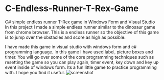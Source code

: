 # C-Endless-Runner-T-Rex-Game
C# simple endless runner T-Rex game in Windows Form and Visual  Studio
In this project I made a simple endless runner similar to the dinosaur game from chrome browser. This is a endless runner so the objective of this game is to jump over the obstacles and score as high as possible.

I have made this game in visual studio with windows form and c# programming language. In this game I have used label, picture boxes and timer. You will go over some of the core programming techniques such as resetting the game so you can play again, timer event, key down and key up event inside of windows form. Its a fun little game to practice programming with. I hope you find it useful.
![screenshot](https://imgur.com/a/wSQIx2p.png)
